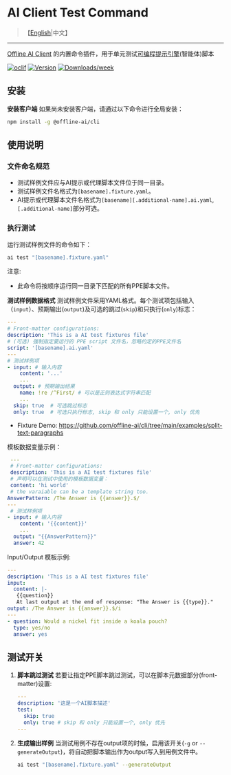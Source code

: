 # AI Client Test Command

> 【[English](./README.md)|中文】
---

[Offline AI Client](https://npmjs.org/package/@offline-ai/cli) 的内置命令插件，用于单元测试[可编程提示引擎](https://github.com/offline-ai/ppe)(智能体)脚本

[![oclif](https://img.shields.io/badge/cli-oclif-brightgreen.svg)](https://oclif.io)
[![Version](https://img.shields.io/npm/v/%40offline-ai%2Fcli-plugin-cmd-test.svg)](https://npmjs.org/package/@offline-ai/cli-plugin-cmd-test)
[![Downloads/week](https://img.shields.io/npm/dw/%40offline-ai%2Fcli-plugin-cmd-test.svg)](https://npmjs.org/package/@offline-ai/cli-plugin-cmd-test)

## 安装

**安装客户端** 如果尚未安装客户端，请通过以下命令进行全局安装：

```bash
npm install -g @offline-ai/cli
```

## 使用说明

### 文件命名规范

* 测试样例文件应与AI提示或代理脚本文件位于同一目录。
* 测试样例文件名格式为`[basename].fixture.yaml`。
* AI提示或代理脚本文件名格式为`[basename][.additional-name].ai.yaml`, `[.additional-name]`部分可选。

### 执行测试

运行测试样例文件的命令如下：

 ```bash
 ai test "[basename].fixture.yaml"
 ```

注意:

* 此命令将按顺序运行同一目录下匹配的所有PPE脚本文件。

**测试样例数据格式** 测试样例文件采用YAML格式。每个测试项包括输入（`input`）、预期输出(`output`)及可选的跳过(`skip`)和只执行(`only`)标志：

 ```yaml
 ---
 # Front-matter configurations:
 description: 'This is a AI test fixtures file'
 # (可选) 强制指定要运行的 PPE script 文件名，忽略约定的PPE文件名
 script: '[basename].ai.yaml'
 ---
 # 测试样例项
 - input: # 输入内容
     content: '...'
     ...
   output: # 预期输出结果
     name: !re /^First/ # 可以是正则表达式字符串匹配
     ...
   skip: true  # 可选跳过标志
   only: true  # 可选只执行标志, skip 和 only 只能设置一个, only 优先
 ```

* Fixture Demo: https://github.com/offline-ai/cli/tree/main/examples/split-text-paragraphs

模板数据变量示例：

```yaml
 ---
 # Front-matter configurations:
 description: 'This is a AI test fixtures file'
 # 声明可以在测试中使用的模板数据变量：
 content: 'hi world'
 # the varaiable can be a template string too.
AnswerPattern: /The Answer is {{answer}}.$/
---
 # 测试样例项
- input: # 输入内容
    content: '{{content}}'
    ...
  output: "{{AnswerPattern}}"
  answer: 42
```

Input/Output 模板示例:

```yaml
---
description: 'This is a AI test fixtures file'
input:
  content: |-
   {{question}}
   At last output at the end of response: "The Answer is {{type}}."
output: /The Answer is {{answer}}.$/i
---
- question: Would a nickel fit inside a koala pouch?
  type: yes/no
  answer: yes
```

## 测试开关

1. **脚本跳过测试** 若要让指定PPE脚本跳过测试，可以在脚本元数据部分(front-matter)设置:

   ```yaml
   ---
   description: '这是一个AI脚本描述'
   test:
     skip: true
     only: true # skip 和 only 只能设置一个, only 优先
   ---
   ```

2. **生成输出样例** 当测试用例不存在output项的时候，启用该开关(`-g` or `--generateOutput`)，将自动把脚本输出作为output写入到用例文件中。

   ```bash
   ai test "[basename].fixture.yaml" --generateOutput
   ```
